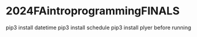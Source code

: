 # 2024FAintroprogrammingFINALS
pip3 install datetime
pip3 install schedule
pip3 install plyer
before running
